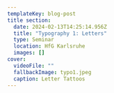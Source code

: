 ```yaml
---
templateKey: blog-post
title section:
  date: 2024-02-13T14:25:14.956Z
  title: "Typography 1: Letters"
  type: Seminar
  location: HfG Karlsruhe
  images: []
cover:
  videoFile: ""
  fallbackImage: typo1.jpeg
  caption: Letter Tattoos
---
```

